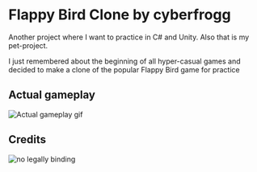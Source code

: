 # Flappy Bird Clone by cyberfrogg
Another project where I want to practice in C# and Unity. Also that is my pet-project.

I just remembered about the beginning of all hyper-casual games and decided to make a clone of the popular Flappy Bird game for practice

## Actual gameplay

![Actual gameplay gif](https://res.cloudinary.com/duacljwr0/image/upload/v1645484431/my-gameply_ef6gsm.gif)

## Credits
![no legally binding](https://res.cloudinary.com/duacljwr0/image/upload/v1645484433/oldinternetbanner_iubx2d.gif)